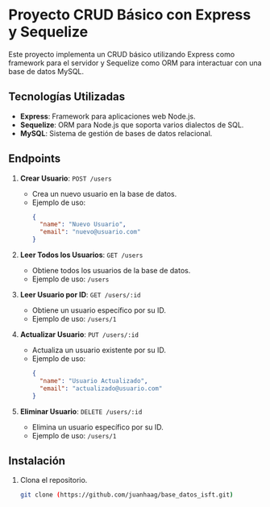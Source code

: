 # Proyecto CRUD Básico con Express y Sequelize

Este proyecto implementa un CRUD básico utilizando Express como framework para el servidor y Sequelize como ORM para interactuar con una base de datos MySQL. 

## Tecnologías Utilizadas

- **Express**: Framework para aplicaciones web Node.js.
- **Sequelize**: ORM para Node.js que soporta varios dialectos de SQL.
- **MySQL**: Sistema de gestión de bases de datos relacional.

## Endpoints

1. **Crear Usuario**: `POST /users`
   - Crea un nuevo usuario en la base de datos.
   - Ejemplo de uso:
     ```json
     {
       "name": "Nuevo Usuario",
       "email": "nuevo@usuario.com"
     }
     ```

2. **Leer Todos los Usuarios**: `GET /users`
   - Obtiene todos los usuarios de la base de datos.
   - Ejemplo de uso: `/users`

3. **Leer Usuario por ID**: `GET /users/:id`
   - Obtiene un usuario específico por su ID.
   - Ejemplo de uso: `/users/1`

4. **Actualizar Usuario**: `PUT /users/:id`
   - Actualiza un usuario existente por su ID.
   - Ejemplo de uso:
     ```json
     {
       "name": "Usuario Actualizado",
       "email": "actualizado@usuario.com"
     }
     ```

5. **Eliminar Usuario**: `DELETE /users/:id`
   - Elimina un usuario específico por su ID.
   - Ejemplo de uso: `/users/1`

## Instalación

1. Clona el repositorio.
   ```sh
   git clone (https://github.com/juanhaag/base_datos_isft.git)